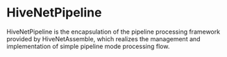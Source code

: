 # HiveNetPipeline

HiveNetPipeline is the encapsulation of the pipeline processing framework provided by HiveNetAssemble, which realizes the management and implementation of simple pipeline mode processing flow.
